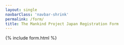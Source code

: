 ```yaml
---
layout: single
navbarClass: 'navbar-shrink'
permalink: /form/
title: The Mankind Project Japan Registration Form
---
```


{% include form.html %}